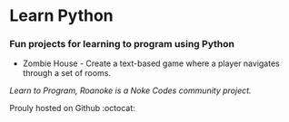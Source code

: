 # Learn Python

### Fun projects for learning to program using Python

* Zombie House - Create a text-based game where a player navigates through a set of rooms.

*Learn to Program, Roanoke is a Noke Codes community project.*

Prouly hosted on Github :octocat:
